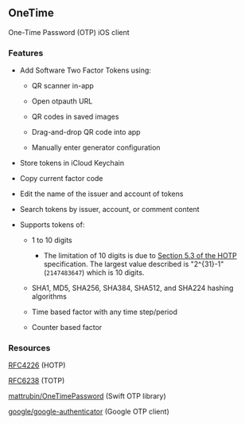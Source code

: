 ## OneTime

One-Time Password (OTP) iOS client

### Features

- Add Software Two Factor Tokens using:

    - QR scanner in-app

    - Open otpauth URL

    - QR codes in saved images

    - Drag-and-drop QR code into app

    - Manually enter generator configuration

- Store tokens in iCloud Keychain

- Copy current factor code

- Edit the name of the issuer and account of tokens

- Search tokens by issuer, account, or comment content

- Supports tokens of:

    - 1 to 10 digits

        - The limitation of 10 digits is due to [Section 5.3 of the HOTP](https://tools.ietf.org/html/rfc4226#section-5.3) specification. The largest value described is "2^{31}-1" (`2147483647`) which is 10 digits.

    - SHA1, MD5, SHA256, SHA384, SHA512, and SHA224 hashing algorithms

    - Time based factor with any time step/period

    - Counter based factor


### Resources

[RFC4226](https://tools.ietf.org/html/rfc4226) (HOTP)

[RFC6238](https://tools.ietf.org/html/rfc6238) (TOTP)

[mattrubin/OneTimePassword](https://github.com/mattrubin/OneTimePassword) (Swift OTP library)

[google/google-authenticator](https://github.com/google/google-authenticator) (Google OTP client)
